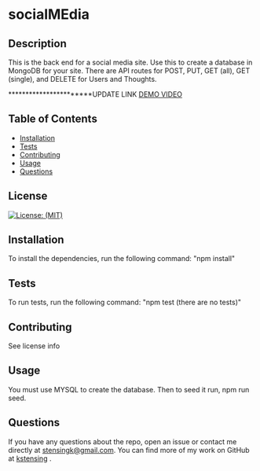 # socialMEdia

  ## Description
  This is the back end for a social media site.  Use this to create a database in MongoDB for your site.  There are API routes for POST, PUT, GET (all), GET (single), and DELETE for Users and Thoughts.  
  
  ***********************UPDATE LINK
  [DEMO VIDEO](https://drive.google.com/file/d/17VVXH4yPS_tZO88qY5D5RfnNE4GjRLfw/view)

  ## Table of Contents

  * [Installation](#installation)
  * [Tests](#tests)
  * [Contributing](#contributing)
  * [Usage](#usage)
  * [Questions](#questions)


  ## License
  [![License: (MIT)](https://img.shields.io/badge/License-MIT-yellow.svg)](https://choosealicense.com/licenses/mit/)

  ## Installation
  To install the dependencies, run the following command: 
      "npm install"

  ## Tests
  To run tests, run the following command: 
      "npm test (there are no tests)"

  ## Contributing
  See license info
  
  ## Usage
  You must use MYSQL to create the database.  Then to seed it run, npm run seed.
  


  ## Questions
  If you have any questions about the repo, open an issue or contact me directly at <stensingk@gmail.com>.  You can find more of my work on GitHub at 
  [kstensing](https://gihub.com/kstensing)
  .

